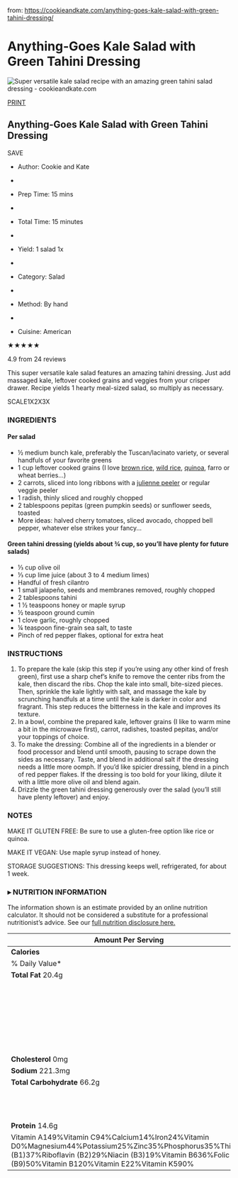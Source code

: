 

from: https://cookieandkate.com/anything-goes-kale-salad-with-green-tahini-dressing/

# Anything-Goes Kale Salad with Green Tahini Dressing

![Super versatile kale salad recipe with an amazing green tahini salad dressing - cookieandkate.com](https://cookieandkate.com/images/2016/05/anything-goes-kale-salad-recipe-2.jpg)

[PRINT](https://cookieandkate.com/anything-goes-kale-salad-with-green-tahini-dressing/print/24103/)

## Anything-Goes Kale Salad with Green Tahini Dressing

SAVE

- Author: Cookie and Kate
-  

- Prep Time: 15 mins
-  

- Total Time: 15 minutes
-  

- Yield: 1 salad 1x
-  

- Category: Salad
-  

- Method: By hand
-  

- Cuisine: American

★★★★★

 

4.9 from 24 reviews

This super versatile kale salad features an amazing tahini dressing. Just add massaged kale, leftover cooked grains and veggies from your crisper drawer. Recipe yields 1 hearty meal-sized salad, so multiply as necessary.

SCALE1X2X3X

### INGREDIENTS

#### Per salad

- ½ medium bunch kale, preferably the Tuscan/lacinato variety, or several handfuls of your favorite greens
- 1 cup leftover cooked grains (I love [brown rice](https://cookieandkate.com/perfect-brown-rice-recipe/), [wild rice](https://cookieandkate.com/perfect-wild-rice-recipe/), [quinoa](https://cookieandkate.com/perfect-quinoa/), farro or wheat berries…)
- 2 carrots, sliced into long ribbons with a [julienne peeler](https://www.amazon.com/gp/product/B0000CEWJD/ref=as_li_tl?ie=UTF8&camp=1789&creative=390957&creativeASIN=B0000CEWJD&linkCode=as2&tag=cooandkatinst-20&linkId=IOGH7FTKIFC5TQOA) or regular veggie peeler
- 1 radish, thinly sliced and roughly chopped
- 2 tablespoons pepitas (green pumpkin seeds) or sunflower seeds, toasted
- More ideas: halved cherry tomatoes, sliced avocado, chopped bell pepper, whatever else strikes your fancy…

#### Green tahini dressing (yields about ¾ cup, so you’ll have plenty for future salads)

- ⅓ cup olive oil
- ⅓ cup lime juice (about 3 to 4 medium limes)
- Handful of fresh cilantro
- 1 small jalapeño, seeds and membranes removed, roughly chopped
- 2 tablespoons tahini
- 1 ½ teaspoons honey or maple syrup
- ½ teaspoon ground cumin
- 1 clove garlic, roughly chopped
- ¼ teaspoon fine-grain sea salt, to taste
- Pinch of red pepper flakes, optional for extra heat

### INSTRUCTIONS

1. To prepare the kale (skip this step if you’re using any other kind of fresh green), first use a sharp chef’s knife to remove the center ribs from the kale, then discard the ribs. Chop the kale into small, bite-sized pieces. Then, sprinkle the kale lightly with salt, and massage the kale by scrunching handfuls at a time until the kale is darker in color and fragrant. This step reduces the bitterness in the kale and improves its texture.
2. In a bowl, combine the prepared kale, leftover grains (I like to warm mine a bit in the microwave first), carrot, radishes, toasted pepitas, and/or your toppings of choice.
3. To make the dressing: Combine all of the ingredients in a blender or food processor and blend until smooth, pausing to scrape down the sides as necessary. Taste, and blend in additional salt if the dressing needs a little more oomph. If you’d like spicier dressing, blend in a pinch of red pepper flakes. If the dressing is too bold for your liking, dilute it with a little more olive oil and blend again.
4. Drizzle the green tahini dressing generously over the salad (you’ll still have plenty leftover) and enjoy.

### NOTES

MAKE IT GLUTEN FREE: Be sure to use a gluten-free option like rice or quinoa.

MAKE IT VEGAN: Use maple syrup instead of honey.

STORAGE SUGGESTIONS: This dressing keeps well, refrigerated, for about 1 week.

### ▸ NUTRITION INFORMATION

The information shown is an estimate provided by an online nutrition calculator. It should not be considered a substitute for a professional nutritionist’s advice. See our [full nutrition disclosure here.](https://cookieandkate.com/nutrition-disclaimer/)



| Amount Per Serving                                           |                           |         |
| ------------------------------------------------------------ | ------------------------- | ------- |
| **Calories**                                                 | 484                       |         |
| % Daily Value*                                               |                           |         |
| **Total Fat** 20.4g                                          | **26%**                   |         |
|                                                              | Saturated Fat 2.8g        |         |
|                                                              | Trans Fat 0g              |         |
|                                                              | Polyunsaturated Fat 5.5g  |         |
|                                                              | Monounsaturated Fat 10.9g | **0%**  |
| **Cholesterol** 0mg                                          | **0%**                    |         |
| **Sodium** 221.3mg                                           | **10%**                   |         |
| **Total Carbohydrate** 66.2g                                 | **24%**                   |         |
|                                                              | Dietary Fiber 12.9g       | **46%** |
|                                                              | Sugars 10.9g              |         |
| **Protein** 14.6g                                            | **29%**                   |         |
| Vitamin A149%Vitamin C94%Calcium14%Iron24%Vitamin D0%Magnesium44%Potassium25%Zinc35%Phosphorus35%Thiamin (B1)37%Riboflavin (B2)29%Niacin (B3)19%Vitamin B636%Folic Acid (B9)50%Vitamin B120%Vitamin E22%Vitamin K590% |                           |         |